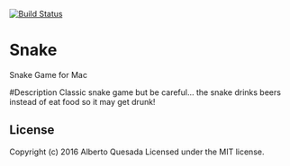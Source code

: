 [![Build Status](https://travis-ci.org/albertoqa/Snake.svg?branch=master)](https://travis-ci.org/albertoqa/Snake)

# Snake
Snake Game for Mac

#Description
Classic snake game but be careful... the snake drinks beers instead of eat food so it may get drunk!

## License
Copyright (c) 2016 Alberto Quesada
Licensed under the MIT license.